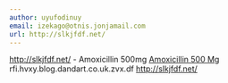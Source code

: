 ```yaml
---
author: uyufodinuy
email: izekago@otnis.jonjamail.com
url: http://slkjfdf.net/
---
```


http://slkjfdf.net/ - Amoxicillin 500mg <a href="http://slkjfdf.net/">Amoxicillin 500 Mg</a> rfi.hvxy.blog.dandart.co.uk.zvx.df http://slkjfdf.net/